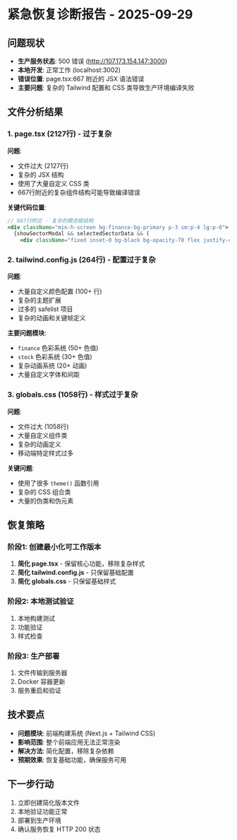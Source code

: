 # 紧急恢复诊断报告 - 2025-09-29

## 问题现状
- **生产服务状态**: 500 错误 (http://107.173.154.147:3000)
- **本地开发**: 正常工作 (localhost:3002)
- **错误位置**: page.tsx:667 附近的 JSX 语法错误
- **主要问题**: 复杂的 Tailwind 配置和 CSS 类导致生产环境编译失败

## 文件分析结果

### 1. page.tsx (2127行) - 过于复杂
**问题**:
- 文件过大 (2127行)
- 复杂的 JSX 结构
- 使用了大量自定义 CSS 类
- 667行附近的复杂组件结构可能导致编译错误

**关键代码位置**:
```jsx
// 667行附近 - 复杂的模态框结构
<div className="min-h-screen bg-finance-bg-primary p-3 sm:p-4 lg:p-6">
  {showSectorModal && selectedSectorData && (
    <div className="fixed inset-0 bg-black bg-opacity-70 flex justify-center items-center z-[9999]">
```

### 2. tailwind.config.js (264行) - 配置过于复杂
**问题**:
- 大量自定义颜色配置 (100+ 行)
- 复杂的主题扩展
- 过多的 safelist 项目
- 复杂的动画和关键帧定义

**主要问题模块**:
- `finance` 色彩系统 (50+ 色值)
- `stock` 色彩系统 (30+ 色值)
- 复杂动画系统 (20+ 动画)
- 大量自定义字体和间距

### 3. globals.css (1058行) - 样式过于复杂
**问题**:
- 文件过大 (1058行)
- 大量自定义组件类
- 复杂的动画定义
- 移动端特定样式过多

**关键问题**:
- 使用了很多 `theme()` 函数引用
- 复杂的 CSS 组合类
- 大量的伪类和伪元素

## 恢复策略

### 阶段1: 创建最小化可工作版本
1. **简化 page.tsx** - 保留核心功能，移除复杂样式
2. **简化 tailwind.config.js** - 只保留基础配置
3. **简化 globals.css** - 只保留基础样式

### 阶段2: 本地测试验证
1. 本地构建测试
2. 功能验证
3. 样式检查

### 阶段3: 生产部署
1. 文件传输到服务器
2. Docker 容器更新
3. 服务重启和验证

## 技术要点
- **问题模块**: 前端构建系统 (Next.js + Tailwind CSS)
- **影响范围**: 整个前端应用无法正常渲染
- **解决方法**: 简化配置，移除复杂依赖
- **预期效果**: 恢复基础功能，确保服务可用

## 下一步行动
1. 立即创建简化版本文件
2. 本地验证功能正常
3. 部署到生产环境
4. 确认服务恢复 HTTP 200 状态
